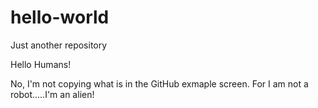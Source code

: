 # hello-world
Just another repository


Hello Humans!

No, I'm not copying what is in the GitHub exmaple screen. 
For I am not a robot.....I'm an alien!
